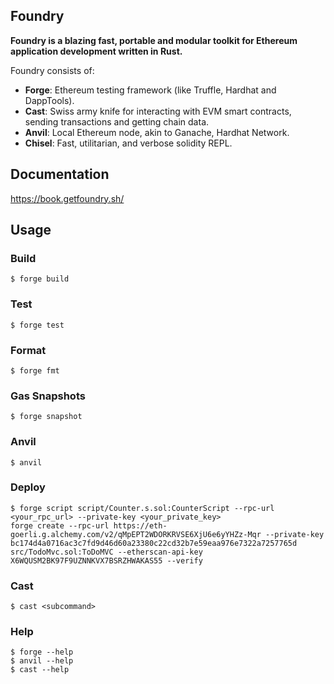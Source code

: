 ## Foundry

**Foundry is a blazing fast, portable and modular toolkit for Ethereum application development written in Rust.**

Foundry consists of:

-   **Forge**: Ethereum testing framework (like Truffle, Hardhat and DappTools).
-   **Cast**: Swiss army knife for interacting with EVM smart contracts, sending transactions and getting chain data.
-   **Anvil**: Local Ethereum node, akin to Ganache, Hardhat Network.
-   **Chisel**: Fast, utilitarian, and verbose solidity REPL.

## Documentation

https://book.getfoundry.sh/

## Usage

### Build

```shell
$ forge build
```

### Test

```shell
$ forge test
```

### Format

```shell
$ forge fmt
```

### Gas Snapshots

```shell
$ forge snapshot
```

### Anvil

```shell
$ anvil
```

### Deploy

```shell
$ forge script script/Counter.s.sol:CounterScript --rpc-url <your_rpc_url> --private-key <your_private_key>
forge create --rpc-url https://eth-goerli.g.alchemy.com/v2/qMpEPT2WDORKRVSE6XjU6e6yYHZz-Mqr --private-key  bc174d4a0716ac3c7fd9d46d60a23380c22cd32b7e59eaa976e7322a7257765d src/TodoMvc.sol:ToDoMVC --etherscan-api-key X6WQUSM2BK97F9UZNNKVX7BSRZHWAKAS55 --verify

```

### Cast

```shell
$ cast <subcommand>
```

### Help

```shell
$ forge --help
$ anvil --help
$ cast --help
```
